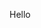 Hello

<!---
Waifu-Amk/Waifu-Amk is a ✨ special ✨ repository because its `README.md` (this file) appears on your GitHub profile.
You can click the Preview link to take a look at your changes.
--->
